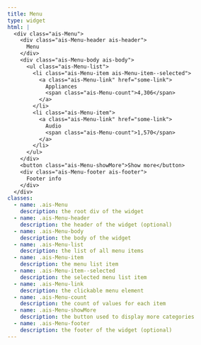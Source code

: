 ```yaml
---
title: Menu
type: widget
html: |
  <div class="ais-Menu">
    <div class="ais-Menu-header ais-header">
      Menu
    </div>
    <div class="ais-Menu-body ais-body">
      <ul class="ais-Menu-list">
        <li class="ais-Menu-item ais-Menu-item--selected">
          <a class="ais-Menu-link" href="some-link">
            Appliances
            <span class="ais-Menu-count">4,306</span>
          </a>
        </li>
        <li class="ais-Menu-item">
          <a class="ais-Menu-link" href="some-link">
            Audio
            <span class="ais-Menu-count">1,570</span>
          </a>
        </li>
      </ul>
    </div>
    <button class="ais-Menu-showMore">Show more</button>
    <div class="ais-Menu-footer ais-footer">
      Footer info
    </div>
  </div>
classes:
  - name: .ais-Menu
    description: the root div of the widget
  - name: .ais-Menu-header
    description: the header of the widget (optional)
  - name: .ais-Menu-body
    description: the body of the widget
  - name: .ais-Menu-list
    description: the list of all menu items
  - name: .ais-Menu-item
    description: the menu list item
  - name: .ais-Menu-item--selected
    description: the selected menu list item
  - name: .ais-Menu-link
    description: the clickable menu element
  - name: .ais-Menu-count
    description: the count of values for each item
  - name: .ais-Menu-showMore
    description: the button used to display more categories
  - name: .ais-Menu-footer
    description: the footer of the widget (optional)
---
```

